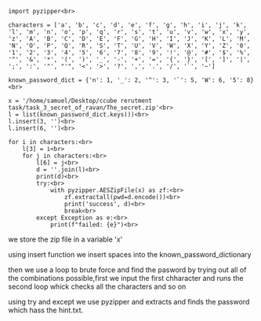 ```
import pyzipper<br>

characters = ['a', 'b', 'c', 'd', 'e', 'f', 'g', 'h', 'i', 'j', 'k', 'l', 'm', 'n', 'o', 'p', 'q', 'r', 's', 't', 'u', 'v', 'w', 'x', 'y', 'z', 'A', 'B', 'C', 'D', 'E', 'F', 'G', 'H', 'I', 'J', 'K', 'L', 'M', 'N', 'O', 'P', 'Q', 'R', 'S', 'T', 'U', 'V', 'W', 'X', 'Y', 'Z', '0', '1', '2', '3', '4', '5', '6', '7', '8', '9', '!', '@', '#', '$', '%', '^', '&', '*', '(', ')', '_', '-', '+', '=', '{', '}', '[', ']', '|', ';', ':', '"', "'", '<', '>', '?', ',', '.', '/', '`', '~'] 

known_password_dict = {'n': 1, '_': 2, '^': 3, '`': 5, 'W': 6, '5': 8}<br>

x = '/home/samuel/Desktop/ccube rerutment task/task_3_secret_of_ravan/The_secret.zip'<br>
l = list(known_password_dict.keys())<br>
l.insert(3, '')<br>
l.insert(6, '')<br>

for i in characters:<br>
    l[3] = i<br>
    for j in characters:<br>
        l[6] = j<br>
        d = ''.join(l)<br>
        print(d)<br>
        try:<br>
            with pyzipper.AESZipFile(x) as zf:<br>
                zf.extractall(pwd=d.encode())<br>
                print('success', d)<br>
                break<br>
        except Exception as e:<br>
            print(f"failed: {e}")<br>
```

we store the zip file in a variable 'x'

using insert function we insert spaces into the known_password_dictionary

then we use a loop to brute force and find the pasword by trying out all of the combinations possible,first we input the first chharacter and runs the second loop whick checks all the characters and so on

using try and except we use pyzipper and extracts and finds the password which hass the hint.txt.


